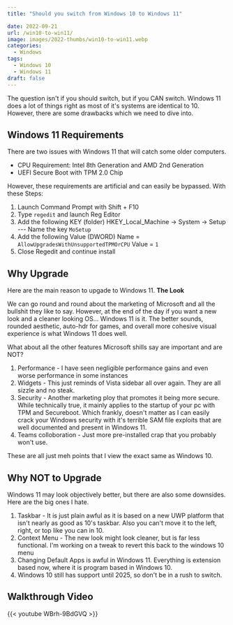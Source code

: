 ```yaml
---
title: "Should you switch from Windows 10 to Windows 11"

date: 2022-09-21
url: /win10-to-win11/
image: images/2022-thumbs/win10-to-win11.webp
categories:
  - Windows
tags:
  - Windows 10
  - Windows 11
draft: false
---
```

The question isn't if you should switch, but if you CAN switch. Windows 11 does a lot of things right as most of it's systems are identical to 10. However, there are some drawbacks which we need to dive into.<!--more-->

## Windows 11 Requirements
There are two issues with Windows 11 that will catch some older computers.

- CPU Requirement: Intel 8th Generation and AMD 2nd Generation
- UEFI Secure Boot with TPM 2.0 Chip

However, these requirements are artificial and can easily be bypassed. With these Steps:

1. Launch Command Prompt with Shift + F10
2. Type `regedit` and launch Reg Editor
3. Add the following KEY (folder) HKEY_Local_Machine -> System -> Setup --- Name the key `MoSetup`
4. Add the following Value (DWORD) Name = `AllowUpgradesWithUnsupportedTPMOrCPU`
Value = `1`
5. Close Regedit and continue install

## Why Upgrade
Here are the main reason to upgade to Windows 11. **The Look**

We can go round and round about the marketing of Microsoft and all the bullshit they like to say. However, at the end of the day if you want a new look and a cleaner looking OS... Windows 11 is it. The better sounds, rounded aesthetic, auto-hdr for games, and overall more cohesive visual experience is what Windows 11 does well. 

What about all the other features Microsoft shills say are important and are NOT?

1. Performance - I have seen negligible performance gains and even worse performance in some instances
2. Widgets - This just reminds of Vista sidebar all over again. They are all sizzle and no steak.
3. Security - Another marketing ploy that promotes it being more secure. While technically true, it mainly applies to the startup of your pc with TPM and Secureboot. Which frankly, doesn't matter as I can easily crack your Windows security with it's terrible SAM file exploits that are well documented and present in Windows 11. 
4. Teams colloboration - Just more pre-installed crap that you probably won't use. 

These are all just meh points that I view the exact same as Windows 10. 

## Why NOT to Upgrade
Windows 11 may look objectively better, but there are also some downsides. Here are the big ones I hate.

1. Taskbar - It is just plain awful as it is based on a new UWP platform that isn't nearly as good as 10's taskbar. Also you can't move it to the left, right, or top like you can in 10.
2. Context Menu - The new look might look cleaner, but is far less functional. I'm working on a tweak to revert this back to the windows 10 menu
3. Changing Default Apps is awful in Windows 11. Everything is extension based now, where it is program based in Windows 10.
4. Windows 10 still has support until 2025, so don't be in a rush to switch.

## Walkthrough Video

{{< youtube WBrh-9BdGVQ >}}
